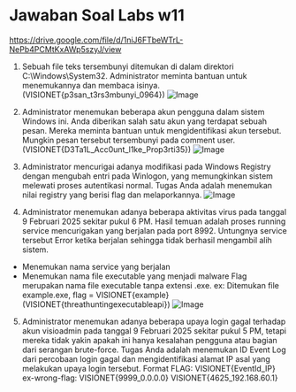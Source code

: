 # Jawaban Soal Labs w11
https://drive.google.com/file/d/1niJ6FTbeWTrL-NePb4PCMtKxAWp5szyJ/view

1. Sebuah file teks tersembunyi ditemukan di dalam direktori C:\Windows\System32. Administrator meminta bantuan untuk menemukannya dan membaca isinya. (VISIONET{p3san_t3rs3mbunyi_0964})
   ![Image](https://github.com/user-attachments/assets/643dda4b-d9cf-4106-8851-073f99f85081)

2. Administrator menemukan beberapa akun pengguna dalam sistem Windows ini. Anda diberikan salah satu akun yang terdapat sebuah pesan. Mereka meminta bantuan untuk mengidentifikasi akun tersebut. Mungkin pesan tersebut tersembunyi pada comment user. (VISIONET{D3Ta1L_Acc0unt_l1ke_Prop3rti35})
   ![Image](https://github.com/user-attachments/assets/c2323dac-7435-4ce5-8db8-d40ca62107bc)

3. Administrator mencurigai adanya modifikasi pada Windows Registry dengan mengubah entri pada Winlogon, yang memungkinkan sistem melewati proses autentikasi normal.
Tugas Anda adalah menemukan nilai registry yang berisi flag dan melaporkannya.
  ![Image](https://github.com/user-attachments/assets/f8e977e5-a3f7-4afc-baef-32489ee2f679)

4. Administrator menemukan adanya beberapa aktivitas virus pada tanggal 9 Februari 2025 sekitar pukul 6 PM. Hasil temuan adalah proses running service mencurigakan yang berjalan pada port 8992. Untungnya service tersebut Error ketika berjalan sehingga tidak berhasil mengambil alih sistem.
- Menemukan nama service yang berjalan
- Menemukan nama file executable yang menjadi malware
Flag merupakan nama file executable tanpa extensi .exe. ex: Ditemukan file example.exe, flag = VISIONET{example} (VISIONET{threathuntingexecutableapi})
   ![Image](https://github.com/user-attachments/assets/b51a114c-2b68-4bbb-b3d5-91672d4009f1)

5. Administrator menemukan adanya beberapa upaya login gagal terhadap akun visioadmin pada tanggal 9 Februari 2025 sekitar pukul 5 PM, tetapi mereka tidak yakin apakah ini hanya kesalahan pengguna atau bagian dari serangan brute-force.
Tugas Anda adalah menemukan ID Event Log dari percobaan login gagal dan mengidentifikasi alamat IP asal yang melakukan upaya login tersebut.
Format FLAG: VISIONET{EventId_IP} ex-wrong-flag: VISIONET{9999_0.0.0.0} VISIONET{4625_192.168.60.1}
